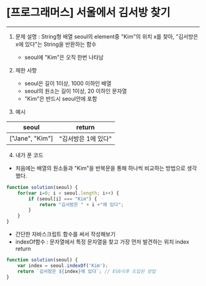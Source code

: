 # [프로그래머스] 서울에서 김서방 찾기
---

1. 문제 설명 : String형 배열 seoul의 element중 "Kim"의 위치 x를 찾아, "김서방은 x에 있다"는 String을 반환하는 함수
    - seoul에 "Kim"은 오직 한번 나타남

2. 제한 사항
    - seoul은 길이 1이상, 1000 이하인 배열
    - seoul의 원소는 길이 1이상, 20 이하인 문자열
    - "Kim"은 반드시 seoul안에 포함

3. 예시

seoul|return
--|--
["Jane", "Kim"]|"김서방은 1에 있다"

4. 내가 푼 코드
- 처음에는 배열의 원소들과 "Kim"을 반복문을 통해 하나씩 비교하는 방법으로 생각했다.
```javascript
function solution(seoul) {
    for(var i=0; i < seoul.length; i++) {
        if (seoul[i] === "Kim") {
            return "김서방은 " + i +"에 있다"; 
        }
    }
}
```
- 간단한 자바스크립트 함수를 써서 작성해보기
- indexOf함수 : 문자열에서 특정 문자열을 찾고 가장 먼저 발견하는 위치 index return
```javascript
function solution(seoul) {
    var index = seoul.indexOf('Kim');
    return `김서방은 ${index}에 있다`; // ES6이후 도입된 방법
}
```